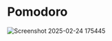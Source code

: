 # Pomodoro
![Screenshot 2025-02-24 175445](https://github.com/user-attachments/assets/0fae8424-822a-452e-96c7-a13b1ae5c0b6)

